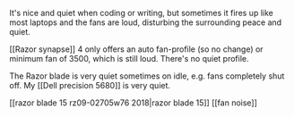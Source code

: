 It's nice and quiet when coding or writing, but sometimes it fires up like most laptops and the fans are loud, disturbing the surrounding peace and quiet.

[[Razor synapse]] 4 only offers an auto fan-profile (so no change) or minimum fan of 3500, which is still loud. There's no quiet profile.

The Razor blade is very quiet sometimes on idle, e.g. fans completely shut off.
My [[Dell precision 5680]] is very quiet.

[[razor blade 15 rz09-02705w76 2018|razor blade 15]]
[[fan noise]]
